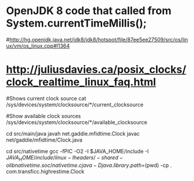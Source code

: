 
# OpenJDK 8 code that called from System.currentTimeMillis();
#http://hg.openjdk.java.net/jdk8/jdk8/hotspot/file/87ee5ee27509/src/os/linux/vm/os_linux.cpp#l1364

# http://juliusdavies.ca/posix_clocks/clock_realtime_linux_faq.html
#Shows current clock source
cat /sys/devices/system/clocksource/*/current_clocksource

#Show available clock sources
/sys/devices/system/clocksource/*/available_clocksource

cd src/main/java
javah net.gaddie.mfidtime.Clock
javac net/gaddie/mfidtime/Clock.java

cd src/nativetime
gcc -fPIC -O2 -I $JAVA_HOME/include -I $JAVA_HOME/include/linux -I headers/ -shared -o libnativetime.so c/nativetime.c
java -Djava.library.path=$(pwd)  -cp . com.transficc.highrestime.Clock